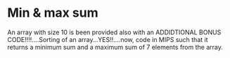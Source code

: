 # Min & max sum

An array with size 10 is been provided also with an ADDIDTIONAL BONUS CODE!!!!....Sorting of an array...YES!!....now, code in MIPS such that it returns a minimum sum and a maximum sum of 7 elements from the array.
